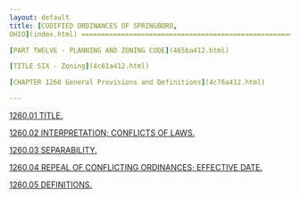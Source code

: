 ```yaml
---
layout: default 
title: [CODIFIED ORDINANCES OF SPRINGBORO,
OHIO](index.html) =====================================================

[PART TWELVE - PLANNING AND ZONING CODE](465ba412.html)

[TITLE SIX - Zoning](4c61a412.html)

[CHAPTER 1260 General Provisions and Definitions](4c76a412.html)

---
```


[1260.01 TITLE.](4c84a412.html)

[1260.02 INTERPRETATION; CONFLICTS OF LAWS.](4c88a412.html)

[1260.03 SEPARABILITY.](4c8ca412.html)

[1260.04 REPEAL OF CONFLICTING ORDINANCES; EFFECTIVE
DATE.](4c90a412.html)

[1260.05 DEFINITIONS.](4c94a412.html)
